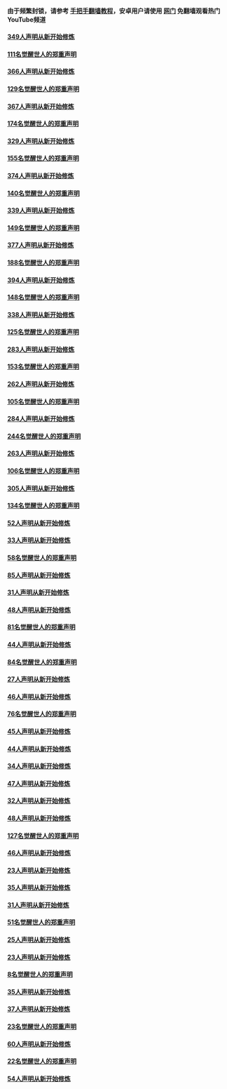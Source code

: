 #### 由于频繁封锁，请参考 [手把手翻墙教程](https://github.com/gfw-breaker/guides/wiki/)，安卓用户请使用 [网门](https://github.com/gfw-breaker/nogfw/blob/master/dl.md?t=06202300) 免翻墙观看热门YouTube频道 

#### [349人声明从新开始修炼](../pages/91/426969.md?t=06202300) 

#### [111名觉醒世人的郑重声明](../pages/91/426968.md?t=06202300) 

#### [366人声明从新开始修炼](../pages/91/426737.md?t=06202300) 

#### [129名觉醒世人的郑重声明](../pages/91/426736.md?t=06202300) 

#### [367人声明从新开始修炼](../pages/91/426421.md?t=06202300) 

#### [174名觉醒世人的郑重声明](../pages/91/426420.md?t=06202300) 

#### [329人声明从新开始修炼](../pages/91/426139.md?t=06202300) 

#### [155名觉醒世人的郑重声明](../pages/91/426138.md?t=06202300) 

#### [374人声明从新开始修炼](../pages/91/425811.md?t=06202300) 

#### [140名觉醒世人的郑重声明](../pages/91/425810.md?t=06202300) 

#### [339人声明从新开始修炼](../pages/91/425690.md?t=06202300) 

#### [149名觉醒世人的郑重声明](../pages/91/425689.md?t=06202300) 

#### [377人声明从新开始修炼](../pages/91/424867.md?t=06202300) 

#### [188名觉醒世人的郑重声明](../pages/91/424866.md?t=06202300) 

#### [394人声明从新开始修炼](../pages/91/423914.md?t=06202300) 

#### [148名觉醒世人的郑重声明](../pages/91/423913.md?t=06202300) 

#### [338人声明从新开始修炼](../pages/91/423540.md?t=06202300) 

#### [125名觉醒世人的郑重声明](../pages/91/423539.md?t=06202300) 

#### [283人声明从新开始修炼](../pages/91/423296.md?t=06202300) 

#### [153名觉醒世人的郑重声明](../pages/91/423295.md?t=06202300) 

#### [262人声明从新开始修炼](../pages/91/423004.md?t=06202300) 

#### [105名觉醒世人的郑重声明](../pages/91/423003.md?t=06202300) 

#### [284人声明从新开始修炼](../pages/91/422707.md?t=06202300) 

#### [244名觉醒世人的郑重声明](../pages/91/422706.md?t=06202300) 

#### [263人声明从新开始修炼](../pages/91/422553.md?t=06202300) 

#### [106名觉醒世人的郑重声明](../pages/91/422552.md?t=06202300) 

#### [305人声明从新开始修炼](../pages/91/422153.md?t=06202300) 

#### [134名觉醒世人的郑重声明](../pages/91/422152.md?t=06202300) 

#### [52人声明从新开始修炼](../pages/91/421846.md?t=06202300) 

#### [33人声明从新开始修炼](../pages/91/421804.md?t=06202300) 

#### [58名觉醒世人的郑重声明](../pages/91/421845.md?t=06202300) 

#### [85人声明从新开始修炼](../pages/91/421769.md?t=06202300) 

#### [31人声明从新开始修炼](../pages/91/421763.md?t=06202300) 

#### [48人声明从新开始修炼](../pages/91/421605.md?t=06202300) 

#### [81名觉醒世人的郑重声明](../pages/91/421656.md?t=06202300) 

#### [44人声明从新开始修炼](../pages/91/421544.md?t=06202300) 

#### [84名觉醒世人的郑重声明](../pages/91/421543.md?t=06202300) 

#### [27人声明从新开始修炼](../pages/91/421465.md?t=06202300) 

#### [46人声明从新开始修炼](../pages/91/421454.md?t=06202300) 

#### [76名觉醒世人的郑重声明](../pages/91/421453.md?t=06202300) 

#### [45人声明从新开始修炼](../pages/91/421452.md?t=06202300) 

#### [44人声明从新开始修炼](../pages/91/421422.md?t=06202300) 

#### [34人声明从新开始修炼](../pages/91/421322.md?t=06202300) 

#### [47人声明从新开始修炼](../pages/91/421264.md?t=06202300) 

#### [32人声明从新开始修炼](../pages/91/421225.md?t=06202300) 

#### [48人声明从新开始修炼](../pages/91/421202.md?t=06202300) 

#### [127名觉醒世人的郑重声明](../pages/91/421224.md?t=06202300) 

#### [46人声明从新开始修炼](../pages/91/421203.md?t=06202300) 

#### [23人声明从新开始修炼](../pages/91/421138.md?t=06202300) 

#### [35人声明从新开始修炼](../pages/91/421122.md?t=06202300) 

#### [31人声明从新开始修炼](../pages/91/421081.md?t=06202300) 

#### [51名觉醒世人的郑重声明](../pages/91/421080.md?t=06202300) 

#### [25人声明从新开始修炼](../pages/91/421020.md?t=06202300) 

#### [23人声明从新开始修炼](../pages/91/420884.md?t=06202300) 

#### [8名觉醒世人的郑重声明](../pages/91/420883.md?t=06202300) 

#### [35人声明从新开始修炼](../pages/91/420809.md?t=06202300) 

#### [37人声明从新开始修炼](../pages/91/420766.md?t=06202300) 

#### [23名觉醒世人的郑重声明](../pages/91/420765.md?t=06202300) 

#### [60人声明从新开始修炼](../pages/91/420727.md?t=06202300) 

#### [22名觉醒世人的郑重声明](../pages/91/420726.md?t=06202300) 

#### [54人声明从新开始修炼](../pages/91/420529.md?t=06202300) 

